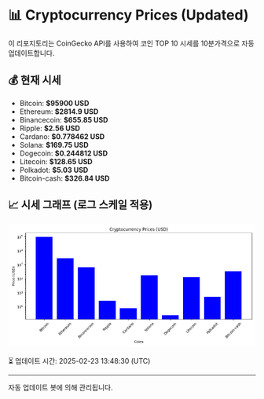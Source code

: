 
# 📊 Cryptocurrency Prices (Updated)

이 리포지토리는 CoinGecko API를 사용하여 코인 TOP 10 시세를 10분가격으로 자동 업데이트합니다.

## 💰 현재 시세
- Bitcoin: **$95900 USD**
- Ethereum: **$2814.9 USD**
- Binancecoin: **$655.85 USD**
- Ripple: **$2.56 USD**
- Cardano: **$0.778462 USD**
- Solana: **$169.75 USD**
- Dogecoin: **$0.244812 USD**
- Litecoin: **$128.65 USD**
- Polkadot: **$5.03 USD**
- Bitcoin-cash: **$326.84 USD**

## 📈 시세 그래프 (로그 스케일 적용)
![Crypto Prices](crypto_prices.png)

⏳ 업데이트 시간: 2025-02-23 13:48:30 (UTC)

---
자동 업데이트 봇에 의해 관리됩니다.
